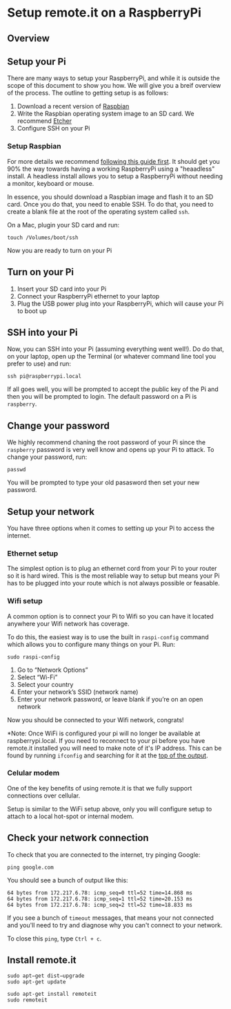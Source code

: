 # Setup remote.it on a RaspberryPi

## Overview

## Setup your Pi

There are many ways to setup your RaspberryPi, and while it is outside the scope of this document to show you how. We will give you a breif overview of the process. The outline to getting setup is as follows:

1. Download a recent version of [Raspbian](https://www.raspberrypi.org/downloads/raspbian/)
2. Write the Raspbian operating system image to an SD card. We recommend [Etcher](https://www.balena.io/etcher/)
3. Configure SSH on your Pi

### Setup Raspbian

For more details we recommend [following this guide first](https://hackernoon.com/raspberry-pi-headless-install-462ccabd75d0). It should get you 90% the way towards having a working RaspberryPi using a "heaadless" install. A headless install allows you to setup a RaspberryPi without needing a monitor, keyboard or mouse.

In essence, you should download a Raspbian image and flash it to an SD card. Once you do that, you need to enable SSH. To do that, you need to create a blank file at the root of the operating system called `ssh`.

On a Mac, plugin your SD card and run:

```shell
touch /Volumes/boot/ssh
```

Now you are ready to turn on your Pi

## Turn on your Pi

1. Insert your SD card into your Pi
2. Connect your RaspberryPi ethernet to your laptop
3. Plug the USB power plug into your RaspberryPi, which will cause your Pi to boot up

## SSH into your Pi

Now, you can SSH into your Pi (assuming everything went well!). Do do that, on your laptop, open up the Terminal (or whatever command line tool you prefer to use) and run:

```shell
ssh pi@raspberrypi.local
```

If all goes well, you will be prompted to accept the public key of the Pi and then you will be prompted to login. The default password on a Pi is `raspberry`.

## Change your password

We highly recommend chaning the root password of your Pi since the `raspberry` password is very well know and opens up your Pi to attack. To change your password, run:

```shell
passwd
```

You will be prompted to type your old pasasword then set your new password.

## Setup your network

You have three options when it comes to setting up your Pi to access the internet.

### Ethernet setup

The simplest option is to plug an ethernet cord from your Pi to your router so it is hard wired. This is the most reliable way to setup but means your Pi has to be plugged into your route which is not always possible or feasable.

### Wifi setup

A common option is to connect your Pi to Wifi so you can have it located anywhere your Wifi network has coverage.

To do this, the easiest way is to use the built in `raspi-config` command which allows you to configure many things on your Pi. Run:

```shell
sudo raspi-config
```

1. Go to “Network Options”
2. Select “Wi-Fi”
3. Select your country
4. Enter your network’s SSID (network name)
5. Enter your network password, or leave blank if you’re on an open network

Now you should be connected to your Wifi network, congrats!

\*Note: Once WiFi is configured your pi will no longer be available at raspberrypi.local. If you need to reconnect to your pi before you have remote.it installed you will need to make note of it's IP address. This can be found by running `ifconfig` and searching for it at the [top of the output](https://stackoverflow.com/questions/8529181/which-terminal-command-to-get-just-ip-address-and-nothing-else).

### Celular modem

One of the key benefits of using remote.it is that we fully support connections over cellular.

Setup is similar to the WiFi setup above, only you will configure setup to attach to a local hot-spot or internal modem.

## Check your network connection

To check that you are connected to the internet, try pinging Google:

```shell
ping google.com
```

You should see a bunch of output like this:

```shell
64 bytes from 172.217.6.78: icmp_seq=0 ttl=52 time=14.868 ms
64 bytes from 172.217.6.78: icmp_seq=1 ttl=52 time=20.153 ms
64 bytes from 172.217.6.78: icmp_seq=2 ttl=52 time=18.833 ms
```

If you see a bunch of `timeout` messages, that means your not connected and you'll need to try and diagnose why you can't connect to your network.

To close this `ping`, type `Ctrl + c`.

## Install remote.it

```shell
sudo apt−get dist−upgrade
sudo apt-get update
```

```shell
sudo apt-get install remoteit
sudo remoteit
```
